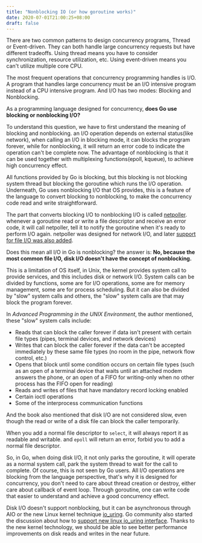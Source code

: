```yaml
---
title: "Nonblocking IO (or how goroutine works)"
date: 2020-07-01T21:00:25+08:00
draft: false
---
```


There are two common patterns to design concurrency programs, Thread or Event-driven. They can both handle large concurrency requests but have different tradeoffs. Using thread means you have to consider synchronization, resource utilization, etc. Using event-driven means you can't utilize multiple core CPU.

The most frequent operations that concurrency programming handles is I/O. A program that handles large concurrency must be an I/O intensive program instead of a CPU intensive program. And I/O has two modes: Blocking and Nonblocking.

As a programming language designed for concurrency, **does Go use blocking or nonblocking I/O?**

To understand this question, we have to first understand the meaning of blocking and nonblocking. an I/O operation depends on external status(like network), when calling an I/O in blocking mode, it can blocks the program forever, while for nonblocking, it will return an error code to indicate the operation can't be complete now. The advantage of nonblocking is that it can be used together with multiplexing functions(epoll, kqueue), to achieve high concurrency effect.

All functions provided by Go is blocking, but this blocking is not blocking system thread but blocking the goroutine which runs the I/O operation. Underneath, Go uses nonblocking I/O that OS provides, this is a feature of the language to convert blocking to nonblocking, to make the concurrency code read and write straightforward.

The part that converts blocking I/O to nonblocking I/O is called [netpoller](https://morsmachine.dk/netpoller). whenever a goroutine read or write a file descriptor and receive an error code, it will call netpoller, tell it to notify the goroutine when it's ready to perform I/O again. netpoller was designed for network I/O, and later [support for file I/O was also added]((https://github.com/golang/go/commit/c05b06a12d005f50e4776095a60d6bd9c2c91fac)).

Does this mean all I/O in Go is nonblocking? the answer is: **No, because the most common file I/O, disk I/O doesn't have the concept of nonblocking.**

This is a limitation of OS itself, in Unix, the kernel provides system call to provide services, and this includes disk or network I/O. System calls can be divided by functions, some are for I/O operations, some are for memory management, some are for process scheduling. But it can also be divided by "slow" system calls and others, the "slow" system calls are that may block the program forever.

In *Advanced Programming in the UNIX Environment*, the author mentioned, these "slow" system calls include:

* Reads that can block the caller forever if data isn't present with certain file types (pipes, terminal devices, and network devices)
* Writes that can block the caller forever if the data can't be accepted immediately by these same file types (no room in the pipe, network flow control, etc.)
* Opens that block until some condition occurs on certain file types (such as an open of a terminal device that waits until an attached modem answers the phone, or an open of a FIFO for writing-only when no other process has the FIFO open for reading)
* Reads and writes of files that have mandatory record locking enabled
* Certain ioctl operations
* Some of the interprocess communication functions

And the book also mentioned that disk I/O are not considered slow, even though the read or write of a disk file can block the caller temporarily.

When you add a normal file descriptor to `select`, it will always report it as readable and writable. and `epoll` will return an error, forbid you to add a normal file descriptor.

So, in Go, when doing disk I/O, it not only parks the goroutine, it will operate as a normal system call, park the system thread to wait for the call to complete. Of course, this is not seen by Go users. All I/O operations are blocking from the language perspective, that's why it is designed for concurrency, you don't need to care about thread creation or destroy, either care about callback of event loop. Through goroutine, one can write code that easier to understand and achieve a good concurrency effect.


Disk I/O doesn't support nonblocking, but it can be asynchronous through AIO or the new Linux kernel technique [io_uring](https://lwn.net/Articles/810414/). Go community also started the discussion about how to [support new linux io_uring interface](https://github.com/golang/go/issues/31908). Thanks to the new kernel technology, we should be able to see better performance improvements on disk reads and writes in the near future.